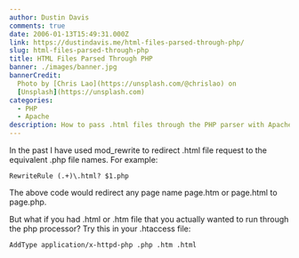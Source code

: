 ```yaml
---
author: Dustin Davis
comments: true
date: 2006-01-13T15:49:31.000Z
link: https://dustindavis.me/html-files-parsed-through-php/
slug: html-files-parsed-through-php
title: HTML Files Parsed Through PHP
banner: ./images/banner.jpg
bannerCredit:
  Photo by [Chris Lao](https://unsplash.com/@chrislao) on
  [Unsplash](https://unsplash.com)
categories:
  - PHP
  - Apache
description: How to pass .html files through the PHP parser with Apache
---
```


In the past I have used mod_rewrite to redirect .html file request to the
equivalent .php file names. For example:

```text
RewriteRule (.+)\.html? $1.php
```

The above code would redirect any page name page.htm or page.html to page.php.

But what if you had .html or .htm file that you actually wanted to run through
the php processor? Try this in your .htaccess file:

```text
AddType application/x-httpd-php .php .htm .html
```
